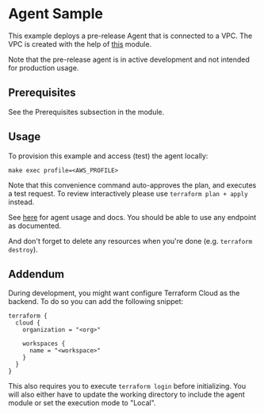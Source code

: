 # Agent Sample

This example deploys a pre-release Agent that is connected to a VPC. The VPC is created
with the help of [this](https://github.com/terraform-aws-modules/terraform-aws-vpc) module.

Note that the pre-release agent is in active development and not intended for production usage.

## Prerequisites

See the Prerequisites subsection in the module.

## Usage

To provision this example and access (test) the agent locally:

```
make exec profile=<AWS_PROFILE>
```

Note that this convenience command auto-approves the plan, and executes a test request. To review
interactively please use `terraform plan + apply` instead.

See [here](https://github.com/monte-carlo-data/apollo-agent) for agent usage and docs. You should be able to use any
endpoint as documented.

And don't forget to delete any resources when you're done (e.g. `terraform destroy`).

## Addendum

During development, you might want configure Terraform Cloud as the backend. To do so you can add the following snippet:

```
terraform {
  cloud {
    organization = "<org>"

    workspaces {
      name = "<workspace>"
    }
  }
}
```

This also requires you to execute `terraform login` before initializing. You will also either have to update the
working directory to include the agent module or set the execution mode to "Local".